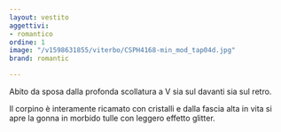 ```yaml
---
layout: vestito
aggettivi:
- romantico
ordine: 1
image: "/v1598631855/viterbo/CSPH4168-min_mod_tap04d.jpg"
brand: romantic

---
```

Abito da sposa dalla profonda scollatura a V sia sul davanti sia sul retro.

Il corpino è interamente ricamato con cristalli e dalla fascia alta in vita si apre la gonna in morbido tulle con leggero effetto glitter.